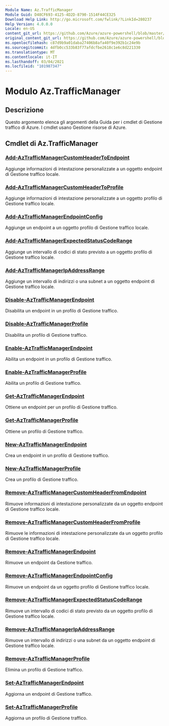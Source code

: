 ```yaml
---
Module Name: Az.TrafficManager
Module Guid: D48CF693-4125-4D2D-8790-1514F44CE325
Download Help Link: http://go.microsoft.com/fwlink/?LinkId=280237
Help Version: 4.0.0.0
Locale: en-US
content_git_url: https://github.com/Azure/azure-powershell/blob/master/src/TrafficManager/TrafficManager/help/Az.TrafficManager.md
original_content_git_url: https://github.com/Azure/azure-powershell/blob/master/src/TrafficManager/TrafficManager/help/Az.TrafficManager.md
ms.openlocfilehash: c87d9b9a01daba27406b8afa40f9e392b1c24e9b
ms.sourcegitcommit: 4dfb0cc533b83f77afdcfbe2618c1e6c8d221330
ms.translationtype: MT
ms.contentlocale: it-IT
ms.lasthandoff: 03/04/2021
ms.locfileid: "101987347"
---
```

# Modulo Az.TrafficManager
## Descrizione
Questo argomento elenca gli argomenti della Guida per i cmdlet di Gestione traffico di Azure. I cmdlet usano Gestione risorse di Azure.

## Cmdlet di Az.TrafficManager
### [Add-AzTrafficManagerCustomHeaderToEndpoint](Add-AzTrafficManagerCustomHeaderToEndpoint.md)
Aggiunge informazioni di intestazione personalizzate a un oggetto endpoint di Gestione traffico locale.

### [Add-AzTrafficManagerCustomHeaderToProfile](Add-AzTrafficManagerCustomHeaderToProfile.md)
Aggiunge informazioni di intestazione personalizzate a un oggetto profilo di Gestione traffico locale.

### [Add-AzTrafficManagerEndpointConfig](Add-AzTrafficManagerEndpointConfig.md)
Aggiunge un endpoint a un oggetto profilo di Gestione traffico locale.

### [Add-AzTrafficManagerExpectedStatusCodeRange](Add-AzTrafficManagerExpectedStatusCodeRange.md)
Aggiunge un intervallo di codici di stato previsto a un oggetto profilo di Gestione traffico locale.

### [Add-AzTrafficManagerIpAddressRange](Add-AzTrafficManagerIpAddressRange.md)
Aggiunge un intervallo di indirizzi o una subnet a un oggetto endpoint di Gestione traffico locale.

### [Disable-AzTrafficManagerEndpoint](Disable-AzTrafficManagerEndpoint.md)
Disabilita un endpoint in un profilo di Gestione traffico.

### [Disable-AzTrafficManagerProfile](Disable-AzTrafficManagerProfile.md)
Disabilita un profilo di Gestione traffico.

### [Enable-AzTrafficManagerEndpoint](Enable-AzTrafficManagerEndpoint.md)
Abilita un endpoint in un profilo di Gestione traffico.

### [Enable-AzTrafficManagerProfile](Enable-AzTrafficManagerProfile.md)
Abilita un profilo di Gestione traffico.

### [Get-AzTrafficManagerEndpoint](Get-AzTrafficManagerEndpoint.md)
Ottiene un endpoint per un profilo di Gestione traffico.

### [Get-AzTrafficManagerProfile](Get-AzTrafficManagerProfile.md)
Ottiene un profilo di Gestione traffico.

### [New-AzTrafficManagerEndpoint](New-AzTrafficManagerEndpoint.md)
Crea un endpoint in un profilo di Gestione traffico.

### [New-AzTrafficManagerProfile](New-AzTrafficManagerProfile.md)
Crea un profilo di Gestione traffico.

### [Remove-AzTrafficManagerCustomHeaderFromEndpoint](Remove-AzTrafficManagerCustomHeaderFromEndpoint.md)
Rimuove informazioni di intestazione personalizzate da un oggetto endpoint di Gestione traffico locale.

### [Remove-AzTrafficManagerCustomHeaderFromProfile](Remove-AzTrafficManagerCustomHeaderFromProfile.md)
Rimuove le informazioni di intestazione personalizzate da un oggetto profilo di Gestione traffico locale.

### [Remove-AzTrafficManagerEndpoint](Remove-AzTrafficManagerEndpoint.md)
Rimuove un endpoint da Gestione traffico.

### [Remove-AzTrafficManagerEndpointConfig](Remove-AzTrafficManagerEndpointConfig.md)
Rimuove un endpoint da un oggetto profilo di Gestione traffico locale.

### [Remove-AzTrafficManagerExpectedStatusCodeRange](Remove-AzTrafficManagerExpectedStatusCodeRange.md)
Rimuove un intervallo di codici di stato previsto da un oggetto profilo di Gestione traffico locale.

### [Remove-AzTrafficManagerIpAddressRange](Remove-AzTrafficManagerIpAddressRange.md)
Rimuove un intervallo di indirizzi o una subnet da un oggetto endpoint di Gestione traffico locale.

### [Remove-AzTrafficManagerProfile](Remove-AzTrafficManagerProfile.md)
Elimina un profilo di Gestione traffico.

### [Set-AzTrafficManagerEndpoint](Set-AzTrafficManagerEndpoint.md)
Aggiorna un endpoint di Gestione traffico.

### [Set-AzTrafficManagerProfile](Set-AzTrafficManagerProfile.md)
Aggiorna un profilo di Gestione traffico.

